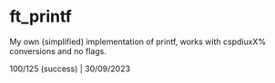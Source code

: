 # ft_printf
My own (simplified) implementation of printf, works with cspdiuxX% conversions and no flags.

100/125 (success) | 30/09/2023
